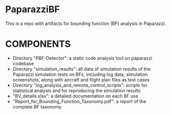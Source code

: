 # PaparazziBF
This is a repo with artifacts for bounding function (BF) analysis in Paparazzi.

# COMPONENTS
* Directory "PBF-Detector": a static code analysis tool on paparazzi codebase
* Directory "simulation_results": all data of simulation results of the Paparazzi simulation tests on BFs, including log data, simulation screenshots, along with aircraft and flight plan files as test cases
* Directory "log_analysis_and_remote_control_scripts": scripts for statistical analysis and for reproducing the simulation results
* "BV_details.xlsx": a detailed documentation on each BF use
* "Report_for_Bounding_Function_Taxonomy.pdf": a report of the complete BF taxonomy